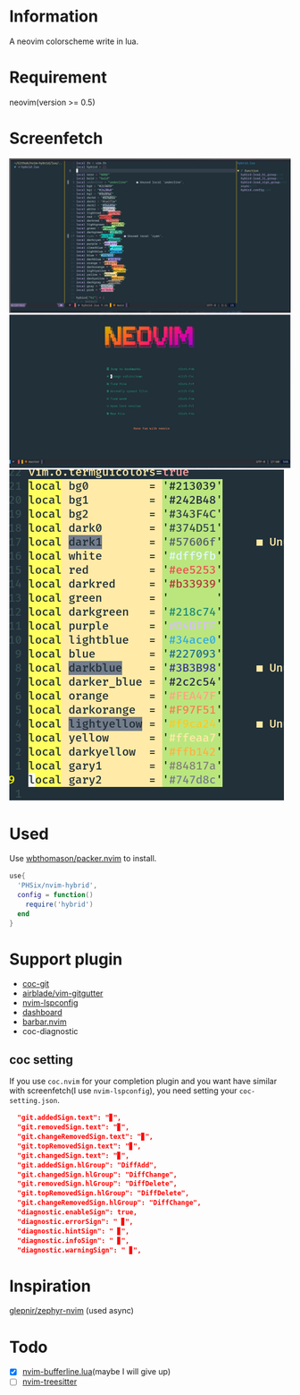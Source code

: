 # Information
A neovim colorscheme write in lua.
# Requirement
neovim(version >= 0.5)
# Screenfetch
![screenfetch](screenfetch/screenfetch1.png)
![screenfetch](screenfetch/screenfetch2.png)
![screenfetch](screenfetch/screenfetch3.png)
# Used
Use [wbthomason/packer.nvim](https://github.com/wbthomason/packer.nvim) to install.
```lua
use{
  'PHSix/nvim-hybrid',
  config = function()
    require('hybrid')
  end
}
```
# Support plugin
- [coc-git](https://github.com/neoclide/coc-git)
- [airblade/vim-gitgutter](https://github.comairblade/vim-gitgutter)
- [nvim-lspconfig](https://github.com/neovim/nvim-lspconfig)
- [dashboard](https://github.com/glepnir/dashboard-nvim)
- [barbar.nvim](https://github.com/romgrk/barbar.nvim)
- coc-diagnostic
## coc setting
If you use `coc.nvim` for your completion plugin and you want have similar with screenfetch(I use `nvim-lspconfig`), you need setting your `coc-setting.json`.

```json
  "git.addedSign.text": "▊",
  "git.removedSign.text": "▊",
  "git.changeRemovedSign.text": "▊",
  "git.topRemovedSign.text": "▊",
  "git.changedSign.text": "▊",
  "git.addedSign.hlGroup": "DiffAdd",
  "git.changedSign.hlGroup": "DiffChange",
  "git.removedSign.hlGroup": "DiffDelete",
  "git.topRemovedSign.hlGroup": "DiffDelete",
  "git.changeRemovedSign.hlGroup": "DiffChange",
  "diagnostic.enableSign": true,
  "diagnostic.errorSign": " ▊",
  "diagnostic.hintSign": " ▊",
  "diagnostic.infoSign": " ▊",
  "diagnostic.warningSign": " ▊",

```

# Inspiration
[glepnir/zephyr-nvim](https://github.com/glepnir/zephyr-nvim) (used async)

# Todo
- [x] [nvim-bufferline.lua](https://github.com/akinsho/nvim-bufferline.lua)(maybe I will give up)
- [ ] [nvim-treesitter](https://github.com/akinsho/nvim-treesitter/nvim-treesitter)
